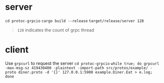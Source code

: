 # server
`cd protoc-grpcio`
`cargo build --release`
`target/release/server 128`
> `128` indicates the count of grpc thread

# client
Use `grpcurl` to request the server
`cd protoc-grpcio`
`while true; do grpcurl -max-msg-sz 419430400 -plaintext -import-path src/protos/example/ -proto diner.proto -d '{}' 127.0.0.1:5900 example.Diner.Eat > e.log; done`
